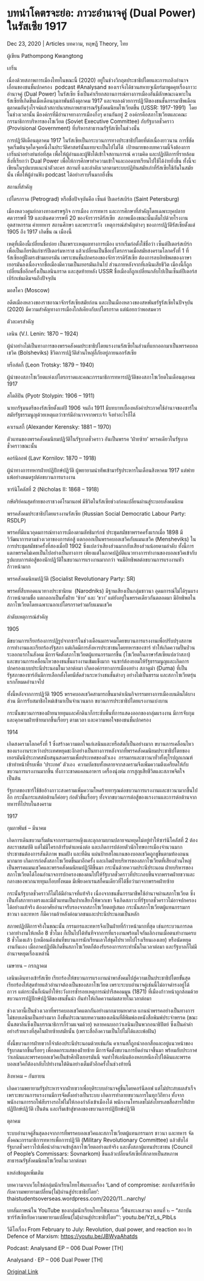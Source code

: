 # บทนำโคตรจะย่อ: ภาวะอำนาจคู่ (Dual Power) ในรัสเซีย 1917

Dec 23, 2020 | Articles บทความ, ทฤษฎี Theory, ไทย





ผู้เขียน Pathompong Kwangtong

เกริ่น

เนื่องด้วยสภาพการเมืองไทยในขณะนี้ (2020) อยู่ในช่วงวิกฤตประชาธิปไตยและการเถลิงอำนาจเถื่อนของชนชั้นปกครอง  podcast #Analysand ของเราจึงได้ชวนสหายจูเนียร์มาพูดคุยเรื่องภาวะอำนาจคู่ (Dual Power) ในรัสเซีย ซึ่งเป็นคำเรียกสถานการณ์ทางการเมืองอันมีลักษณะเฉพาะในรัสเซียที่เกิดขึ้นเมื่อเดือนกุมภาพันธ์ถึงตุลาคม 1917 และจบลงด้วยการปฏิวัติของชนชั้นกรรมาชีพเดือนตุลาคมอันรุ่งโรจน์แล้วสถาปนาสหภาพสาธารณรัฐสังคมนิยมโซเวียตขึ้น (USSR: 1917-1991)  โดยในช่วงเวลานั้น มีองค์กรที่มีอำนาจทางการเมืองกึ่งๆ คานกันอยู่ 2 องค์กรคือสภาโซเวียตและคณะกรรมาธิการบริหารของโซเวียต (Soviet Executive Committee) กับรัฐบาลชั่วคราว (Provisional Government) ที่บริหารสาธารณรัฐรัสเซียในช่วงนั้น

การปฏิวัติเดือนตุลาคม 1917 ในรัสเซียเป็นกระบวนการทางประชาธิปไตยที่ต่อเนื่องยาวนาน การชี้ชัดจุดเริ่มต้นจุดใดจุดหนึ่งในประวัติศาสตร์นั้นแทบจะเป็นไปไม่ได้  เป้าหมายของบทความนี้จึงต้องการเกริ่นนำอย่างย่นย่อที่สุด เพื่อให้ผู้อ่านและผู้ฟังได้เข้าใจสถานการณ์ ความคิด และปฏิบัติการที่รายล้อมสิ่งที่เรียกว่า Dual Power เพื่อให้การศึกษาทำความเข้าใจและถอดบทเรียนไปใช้ได้ง่ายยิ่งขึ้น ทั้งนี้จะเขียนในรูปแบบแนะนำตัวละคร สถานที่ และลำดับเวลาตามระบบปฏิทินสมัยเก่าที่รัสเซียใช้กันในสมัยนั้น เพื่อให้ผู้อ่านฟัง podcast ได้อย่างราบรื่นมากยิ่งขึ้น

สถานที่สำคัญ

เปโตรกราด (Petrograd) หรือชื่อปัจจุบันคือ เซ็นต์ ปีเตอร์สเบิร์ก (Saint Petersburg)

เมืองหลวงศูนย์กลางทางเศรษฐกิจ การเมือง การทหาร และการศึกษาที่สำคัญโดยเฉพาะยุคปลายศตวรรษที่ 19 และต้นศตวรรษที่ 20 ของจักรวรรดิรัสเซีย  สภาพเมืองขณะนั้นเต็มไปด้วยโรงงานอุตสาหกรรม ค่ายทหาร สถานศึกษา และพระราชวัง  เหตุการณ์สำคัญต่างๆ ของการปฏิวัติรัสเซียตั้งแต่ 1905 ถึง 1917 เกิดขึ้น ณ เมืองนี้

เหตุที่เมืองนี้เปลี่ยนชื่อบ่อย เป็นเพราะเหตุผลทางการเมือง แรกเริ่มก่อตั้งใช้ชื่อว่า เซ็นต์ปีเตอร์สเบิร์ก เพื่อเป็นเกียรติแก่ซาร์ปีเตอร์มหาราช แล้วเปลี่ยนเป็นชื่อเปโตรกราดเมื่อสมัยสงครามโลกครั้งที่ 1 ที่รัสเซียอยู่ฝั่งตรงข้ามเยอรมัน เพราะชนชั้นปกครองของจักรวรรดิรัสเซีย ต้องการลบอิทธิพลของภาษาเยอรมันลงเนื่องจากชื่อเมืองมีความเป็นเยอรมันเกินไป ส่วนภายหลังจากที่เลนินเสียชีวิต เมืองนี้ก็ถูกเปลี่ยนชื่ออีกครั้งเป็นเลนินกราด และสุดท้ายหลัง USSR ชื่อเมืองก็ถูกเปลี่ยนกลับไปเป็นเซ็นต์ปีเตอร์สเบิร์กเช่นเดิมจนถึงปัจจุบัน

มอสโคว (Moscow)

อดีตเมืองหลวงของราชอาณาจักรรัสเซียสมัยก่อน และเป็นเมืองหลวงของสหพันธรัฐรัสเซียในปัจจุบัน (2020) มีความสำคัญทางการเมืองใกล้เคียงกับเปโตรกราด แต่น้อยกว่าพอสมควร

ตัวละครสำคัญ

เลนิน (V.I. Lenin: 1870 – 1924)

ผู้นำอย่างไม่เป็นทางการของพรรคสังคมประชาธิปไตยแรงงานรัสเซียในส่วนที่แยกออกมาเป็นพรรคบอลเชวิค (Bolsheviks) ชีวิตการปฏิวัติส่วนใหญ่ลี้ภัยอยู่ภายนอกรัสเซีย

ทร็อส์ตกี้ (Leon Trotsky: 1879 – 1940)

ผู้นำของสภาโซเวียตแห่งเปโตรกราดและคณะกรรมาธิการทหารปฏิวัติของสภาโซเวียตในเดือนตุลาคม 1917

สโตลิปิน (Pyotr Stolypin: 1906 – 1911)

นายกรัฐมนตรีของรัสเซียตั้งแต่ปี 1906 จนถึง 1911 มีบทบาทเบื้องหลังคำประกาศใช้อำนาจของซาร์ในสมัยรัฐธรรมนูญด้วยเหตุผลว่าซาร์มีอำนาจจากพระเจ้า จึงทำอะไรก็ได้

คาเรนสกี้ (Alexander Kerensky: 1881 – 1970)

ตัวแทนของพรรคสังคมนิยมปฏิวัติในรัฐบาลชั่วคราว อันเป็นพรรค ‘ฝ่ายซ้าย’ พรรคเดียวในรัฐบาลชั่วคราวขณะนั้น

คอร์นิลอฟ (Lavr Kornilov: 1870 – 1918)

ผู้นำทางการทหารฝ่ายปฏิปักษ์ปฏิวัติ ผู้พยายามนำทัพเข้ามารัฐประหารในเดือนสิงหาคม 1917 แต่พ่ายแพ้อย่างหมดรูปต่อขบวนการแรงงาน

ซาร์นิโคลัสที่ 2 (Nicholas II: 1868 – 1918)

กษัตริย์คนสุดท้ายของราชวงค์โรมานอฟ มีชีวิตในรัสเซียช่วงก่อนเปลี่ยนผ่านสู่ระบอบสังคมนิยม

พรรคสังคมประชาธิปไตยแรงงานรัสเซีย (Russian Social Democratic Labour Party: RSDLP)

พรรคที่มีแนวอุดมการณ์ทางการเมืองตามลัทธิมาร์กซ์ ประชุมสมัชชาพรรคครั้งแรกเมื่อ 1898 มีวิวัฒนาการตามช่วงเวลาของการต่อสู้ แตกออกเป็นพรรคบอลเชวิคกับแมนเชวิค (Mensheviks) ในการประชุมสมัชชาครั้งที่สองเมื่อปี 1902 ซึ่งแปลว่าเสียงส่วนมากกับเสียงส่วนน้อยตามลำดับ ทั้งนี้การแตกพรรคไม่เคยเป็นไปอย่างเป็นทางการ เพียงแต่ในภาคปฏิบัติแนวทางการทำงานของบอลเชวิคเข้ากับรูปแบบการต่อสู้ของนักปฏิวัติในขบวนการแรงงานมากกว่า จนมีอิทธิพลต่อขบวนการแรงงานหัวก้าวหน้ามาก

พรรคสังคมนิยมปฏิวัติ (Socialist Revolutionary Party: SR)

พรรคที่สืบทอดแนวทางประชานิยม  (Narodniks) มีฐานเสียงเป็นกลุ่มชาวนา อุดมการณ์ไม่ได้รุนแรงก้าวหน้าตามชื่อ แตกออกเป็นทั้งฝ่าย ‘ซ้าย’ และ ‘ขวา’ แต่ยังอยู่ในพรรคเดียวกันตลอดมา มีอิทธิพลในสภาโซเวียตโดยเฉพาะนอกเปโตรกราดร่วมกับแมนเชวิค

ลำดับเหตุการณ์สำคัญ

1905

มีขบวนการเรียกร้องการปฏิรูปจากซาร์ในช่วงเดือนมกราคมโดยขบวนการแรงงานเพื่อปรับปรุงสภาพการทำงานและเรียกร้องรัฐสภา แต่เกิดมีการสังหารประชาชนโดยทหารของซาร์ ทำให้เกิดความปั่นป่วนระลอกแรกในสังคม มีการจัดตั้งสภาโซเวียตผู้แทนกรรมกรขึ้น (โซเวียตในภาษารัสเซียแปลว่าสภา) และขบวนการเคลื่อนไหวของชนชั้นแรงงานเข้มแข็งมาก จนซาร์ต้องยอมให้รัฐธรรมนูญและเกิดการปกครองแบบประนีประนอมในเวลาต่อมา เกิดองค์กรทางการเมืองอย่าง สภาดูม่า (Duma) ที่เป็นรัฐสภาของซาร์อันมีการเลือกตั้งโดยมีสัดส่วนระหว่างชนชั้นต่างๆ อย่างไม่เป็นธรรม และสภาโซเวียตรุ่นแรกก็หมดอำนาจไป

ทั้งนี้หลังจากการปฏิวัติ 1905 พรรคบอลเชวิคสามารถขึ้นมาดำเนินกิจกรรมทางการเมืองบนดินได้บางส่วน มีการรับสมาชิกใหม่เข้ามาเป็นจำนวนมาก ขบวนการประชาธิปไตยแรงงานเบ่งบาน

กระนั้นขบวนการของฝ่ายนายทุนและศักดินาก็กระชับพื้นที่การแสดงออกของกลุ่มแรงงาน มีการจับกุมและคุกคามฝ่ายซ้ายมากขึ้นเรื่อยๆ ตามเวลา และความพอใจของชนชั้นปกครอง

1914

เกิดสงครามโลกครั้งที่ 1 ซึ่งสร้างความตกใจแก่เลนินและทร็อส์ตกี้เป็นอย่างมาก ขบวนการเคลื่อนไหวของแรงงานระหว่างประเทศหยุดชะงักอย่างเป็นทางการหลังจากที่พรรคสังคมนิยมประชาธิปไตยของเยอรมันนีประกาศสนับสนุนสงครามเพื่อประเทศของตัวเอง  กรรมกรและชาวนาทั่วทั้งยุโรปถูกเกณฑ์เข้าทำหน้าที่รบเพื่อ ‘ประเทศ’ ตัวเอง  ความบัดซบทั้งหลายจากสงครามจึงเพิ่มความตึงเครียดให้กับขบวนการแรงงานมากขึ้น ทั้งภาวะขาดแคลนอาหาร เครื่องนุ่งห่ม การสูญเสียชีวิตและสภาพจิตใจ เป็นต้น

รัฐบาลของซาร์ใช้ข้ออ้างภาวะสงครามเพิ่มความโหดร้ายทารุณต่อขบวนการแรงงานและชาวนามากขึ้นไปอีก กระนั้นกระแสต่อต้านก็ค่อยๆ ก่อตัวขึ้นเรื่อยๆ ทั้งจากขบวนการต่อสู้ของแรงงานและการต่อต้านจากทหารที่ไปรบในสงคราม

1917

กุมภาพันธ์ – มีนาคม

เกิดการเดินขบวนเริ่มต้นจากกรรมกรหญิงและลุกลามบานปลายจนหยุดไม่อยู่ทำให้ซาร์นิโคลัสที่ 2 ต้องสละราชสมบัติ แต่ไม่มีใครกล้ารับตำแหน่งต่อ และเกิดการปล่อยตัวนักโทษการเมืองจำนวนมาก ประชาชนต้องการสันติภาพ ขนมปัง และที่ดิน แผ่นป้ายสโลแกนของบอลเชวิคถูกชูขึ้นตามท้องถนนมากมาย เกิดการก่อตั้งสภาโซเวียตขึ้นมาอีกครั้ง และเกิดฝ่ายบริหารของสภาโซเวียตที่เสียงส่วนใหญ่เป็นพรรคแมนเชวิคและพรรคสังคมนิยมปฏิวัติขึ้นมา กระนั้นด้วยความประนีประนอม ฝ่ายบริหารของสภาโซเวียตได้โอนอำนาจการปกครองของตนไปให้รัฐบาลชั่วคราวที่ประกอบขึ้นจากพรรคฝ่ายขวาและกลางของพวกนายทุนเกือบทั้งหมด มีเพียงคาเรนสกี้คนเดียวที่ได้ชื่อว่ามาจากพรรคฝ่ายซ้าย

กระนั้นรัฐบาลชั่วคราวก็ไม่ได้มีอำนาจที่แท้จริง เนื่องจากชนชั้นกรรมาชีพใช้อำนาจผ่านสภาโซเวียต ซึ่งเป็นทั้งสภาทางตรงและมีตัวแทนเป็นปากเสียงให้พวกเขา จึงเกิดสภาวะที่รัฐบาลชั่วคราวไม่อาจปกครองได้อย่างแท้จริง ต้องอาศัยอำนาจรับรองจากสภาโซเวียตอยู่เสมอ กระนั้นสภาโซเวียตผู้แทนกรรมกร ชาวนา และทหาร ก็มีความล้าหลังต่อมวลชนและประนีประนอมเป็นหลัก

สภาพปฏิบัติการจริงในขณะนั้น กรรมกรและทหารจึงเป็นฝ่ายที่ก้าวหน้ามากที่สุด เช่นกระบวนการลดเวลาทำงานให้เหลือ 8 ชั่วโมง ก็เป็นไปได้ทันทีจากการที่แรงงานพร้อมใจกันเลิกงานเมื่อตนทำงานครบ 8 ชั่วโมงแล้ว (เหมือนดังเช่นที่ขบวนการนักเรียนเลวใส่ชุดไปรเวทไปโรงเรียนเองเลย) หรือนัดหยุดงานกันเอง เมื่อภาคปฏิบัติเกิดขึ้นสภาโซเวียตก็ต้องรับรองการกระทำนั้นในเวลาต่อมา และรัฐบาลก็ไม่มีอำนาจหยุดเรื่องเหล่านี้

เมษายน – กรกฎาคม

เลนินเดินทางเข้ารัสเซีย เรียกร้องให้ขบวนการแรงงานนำพาสังคมไปสู่ความเป็นประชาธิปไตยขั้นสุด เรียกร้องให้สุดท้ายแล้วอำนาจต้องเป็นของสภาโซเวียต เพราะระบบอำนาจคู่เช่นนี้ไม่อาจดำรงอยู่ได้ถาวร แต่กระนั้นก็เน้นย้ำให้ระวังการซ้ำรอยเหตุการณ์ปารีสคอมมูน (1871) ที่เมืองก้าวหน้าถูกล้อมด้วยขบวนการปฏิปักษ์ปฏิวัติของชนชั้นนำ อันทำให้เกิดความล่มสลายในเวลาต่อมา

ช่วงเวลานี้เป็นช่วงเวลาที่พรรคบอลเชวิคแตกกันอย่างมากมายมหาศาล แกนนำพรรคอย่างเป็นทางการไม่ชอบเลนินเป็นอย่างมาก ถึงขั้นประณามบทความของเลนินที่ตีพิมพ์ลงหนังสือพิมพ์ประจำพรรค (ขณะนั้นสตาลินซึ่งเป็นบรรณาธิการก็ร่วมแจมด้วย) หลายคนบอกว่าเลนินเป็นพวกอนาธิปัตย์ ซึ่งเป็นคำด่าอย่างร้ายแรงที่สุดในฝ่ายซ้ายสมัยนั้น (เพราะสื่อถึงความเป็นไปไม่ได้และเพ้อฝัน)

ทั้งนี้ขบวนการฝ่ายขวาก็จำต้องประนีประนอมด้วยเช่นกัน คาเรนสกี้ถูกนำออกสื่อและอยู่แนวหน้าของรัฐบาลมากขึ้นเรื่อยๆ เพื่อลดกระแสของฝ่ายซ้าย มีการจัดตั้งขบวนการยึดอำนาจขึ้นมา พร้อมกับประกาศว่าเลนินและพรรคบอลเชวิคเป็นข้าศึกฝั่งเยอรมันนี จนทำให้เลนินต้องหลบหนีลงไปใต้ดินและพรรคบอลเชวิคก็ต้องกลับไปทำงานใต้ดินอย่างเต็มตัวอีกครั้งในช่วงท้ายนี้

สิงหาคม – กันยายน

เกิดความพยายามรัฐประหารจากฝ่ายขวาเพื่อยุติระบบอำนาจคู่ขึ้นโดยคอร์นีลอฟ แต่ไม่ประสบผลสำเร็จ เพราะขบวนการแรงงานมีการจัดตั้งอย่างเป็นระบบ เกิดการทำลายขบวนการในทุกวิถีทาง ทั้งจากพนักงานการรถไฟสับรางรถไฟไม่ให้กองกำลังเข้าเมืองได้ พนักงานโทรเลขไม่ส่งโทรเลขสื่อสารให้ฝ่ายปฏิปักษ์ปฏิวัติ เป็นต้น และเริ่มเข้าสู่ขาลงของขบวนการปฏิปักษ์ปฏิวัติ

ตุลาคม

ระบบอำนาจคู่สิ้นสุดลงจากการที่พรรคบอลเชวิคและสภาโซเวียตผู้แทนกรรมกร ชาวนา และทหาร จัดตั้งคณะกรรมาธิการทหารเพื่อการปฏิวัติ (Military Revolutionary Committee) แล้วขับไล่รัฐบาลชั่วคราวไปเพื่อนำอำนาจเข้าสู่สภาโซเวียตอย่างแท้จริง และตั้งสภาผู้แทนประชาชน (Council of People’s Commissars: Sovnarkom) ขึ้นแล้วเปลี่ยนรัสเซียให้กลายเป็นสหภาพสาธารณรัฐสังคมนิยมโซเวียตในเวลาต่อมา

แหล่งข้อมูลเพิ่มเติม



บทความจากเว็บไซต์กลุ่มนักเรียนไทยโพ้นทะเลเรื่อง ‘Land of compromise: สถาบันซาร์รัสเซียกับความพยายามเปลี่ยน(ไม่)ผ่านสู่ประชาธิปไตย’: thaistudentsoverseas.wordpress.com/2020/11…narchy/

บทสัมภาษณ์ใน YouTube ของกลุ่มนักเรียนไทยโพ้นทะเล ‘โพ้นทะเลเสวนา ตอนที่ ๒ – “สถาบันซาร์รัสเซียกับความพยายามเปลี่ยน(ไม่)ผ่านสู่ประชาธิปไตย”‘: youtu.be/YzI_s_PIbLs

วีดีโอเรื่อง From February to July: Revolution, dual power, and reaction ของ In Defence of Marxism: https://youtu.be/JBWyaAhatds



Podcast: Analysand EP – 006 Dual Power [TH]



Analysand · EP – 006 Dual Power [TH]



[Original Link](https://www.dindeng.com/a-very-brief-introduction-to-dual-power/)